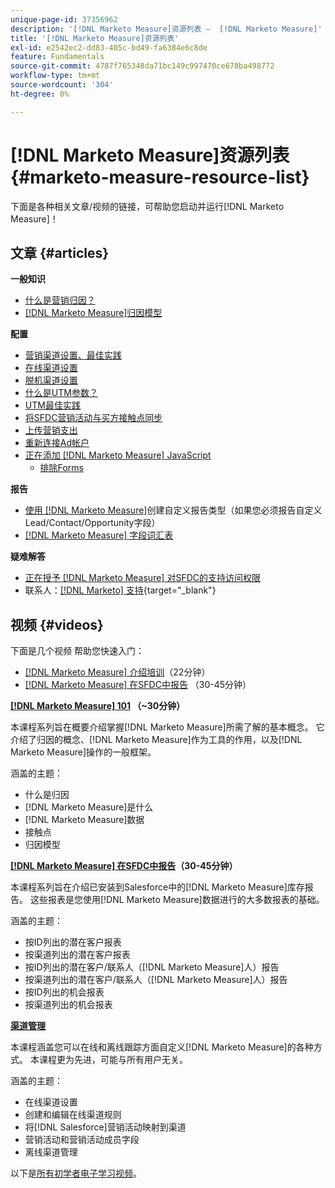 ```yaml
---
unique-page-id: 37356962
description: '[!DNL Marketo Measure]资源列表 —  [!DNL Marketo Measure]'
title: '[!DNL Marketo Measure]资源列表'
exl-id: e2542ec2-dd83-405c-bd49-fa6384e6c8de
feature: Fundamentals
source-git-commit: 4787f765348da71bc149c997470ce678ba498772
workflow-type: tm+mt
source-wordcount: '304'
ht-degree: 0%

---
```


# [!DNL Marketo Measure]资源列表 {#marketo-measure-resource-list}

下面是各种相关文章/视频的链接，可帮助您启动并运行[!DNL Marketo Measure]！

## 文章 {#articles}

**一般知识**

* [什么是营销归因？](/help/introduction-to-marketo-measure/overview-resources/marketing-attribution.md)
* [[!DNL Marketo Measure]归因模型](/help/introduction-to-marketo-measure/overview-resources/marketo-measure-attribution-models.md)

**配置**

* [营销渠道设置、最佳实践](/help/channel-tracking-and-setup/online-channels/marketing-channels-and-subchannels.md)
* [在线渠道设置](/help/channel-tracking-and-setup/online-channels/online-custom-channel-setup.md)
* [脱机渠道设置](/help/channel-tracking-and-setup/offline-channels/offline-custom-channel-setup.md)
* [什么是UTM参数？](/help/channel-tracking-and-setup/online-channels/utm-parameters.md)
* [UTM最佳实践](/help/channel-tracking-and-setup/online-channels/best-practices-for-setting-up-utm-parameters.md)
* [将SFDC营销活动与买方接触点同步](/help/channel-tracking-and-setup/offline-channels/legacy-processes/campaigns-and-campaign-members.md)
* [上传营销支出](/help/marketing-spend/spend-management/marketing-channel-costs.md#uploading-marketing-costs)
* [重新连接Ad帐户](/help/api-connections/utilizing-marketo-measures-api-connections/reauthorizing-connected-accounts.md)
* [正在添加 [!DNL Marketo Measure] JavaScript](/help/marketo-measure-tracking/setting-up-tracking/adding-marketo-measure-script.md)
   * [排除Forms](/help/marketo-measure-tracking/setting-up-tracking/excluding-marketo-measure-from-specific-forms.md)

**报告**

* [使用 [!DNL Marketo Measure]](/help/marketo-measure-salesforce-reporting/new-report-types/creating-custom-marketo-measure-report-types.md)创建自定义报告类型（如果您必须报告自定义Lead/Contact/Opportunity字段）
* [ [!DNL Marketo Measure] 字段词汇表](/help/introduction-to-marketo-measure/overview-resources/glossary-of-marketo-measure-fields.md)

**疑难解答**

* [正在授予 [!DNL Marketo Measure] 对SFDC的支持访问权限](/help/miscellaneous/other-related-resources/granting-salesforce-access-to-marketo-measure-support.md)
* 联系人：[[!DNL Marketo] 支持](https://nation.marketo.com/t5/support/ct-p/Support){target="_blank"}

## 视频 {#videos}

下面是几个视频    帮助您快速入门：

* [[!DNL Marketo Measure] 介绍培训](https://share.vidyard.com/watch/Pb4DuWJwtFgw3jUBDGneb4?)（22分钟）
* [[!DNL Marketo Measure] 在SFDC中报告](https://experienceleague.adobe.com/docs/marketo-learn/tutorials/overview.html) （30-45分钟）

**[[!DNL Marketo Measure] 101](https://experienceleague.adobe.com/docs/marketo-learn/tutorials/overview.html) （~30分钟）**

本课程系列旨在概要介绍掌握[!DNL Marketo Measure]所需了解的基本概念。 它介绍了归因的概念、[!DNL Marketo Measure]作为工具的作用，以及[!DNL Marketo Measure]操作的一般框架。

涵盖的主题：

* 什么是归因
* [!DNL Marketo Measure]是什么
* [!DNL Marketo Measure]数据
* 接触点
* 归因模型

**[[!DNL Marketo Measure] 在SFDC中报告](https://experienceleague.adobe.com/docs/marketo-learn/tutorials/overview.html)（30-45分钟）**

本课程系列旨在介绍已安装到Salesforce中的[!DNL Marketo Measure]库存报告。 这些报表是您使用[!DNL Marketo Measure]数据进行的大多数报表的基础。

涵盖的主题：

* 按ID列出的潜在客户报表
* 按渠道列出的潜在客户报表
* 按ID列出的潜在客户/联系人（[!DNL Marketo Measure]人）报告
* 按渠道列出的潜在客户/联系人（[!DNL Marketo Measure]人）报告
* 按ID列出的机会报表
* 按渠道列出的机会报表

**[渠道管理](https://experienceleague.adobe.com/docs/marketo-learn/tutorials/overview.html)**

本课程涵盖您可以在线和离线跟踪方面自定义[!DNL Marketo Measure]的各种方式。 本课程更为先进，可能与所有用户无关。

涵盖的主题：

* 在线渠道设置
* 创建和编辑在线渠道规则
* 将[!DNL Salesforce]营销活动映射到渠道
* 营销活动和营销活动成员字段
* 离线渠道管理

以下是[所有初学者电子学习视频](https://experienceleague.adobe.com/docs/marketo-learn/tutorials/overview.html)。
